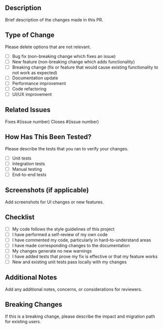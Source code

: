 
## Description
Brief description of the changes made in this PR.

## Type of Change
Please delete options that are not relevant.

- [ ] Bug fix (non-breaking change which fixes an issue)
- [ ] New feature (non-breaking change which adds functionality)
- [ ] Breaking change (fix or feature that would cause existing functionality to not work as expected)
- [ ] Documentation update
- [ ] Performance improvement
- [ ] Code refactoring
- [ ] UI/UX improvement

## Related Issues
Fixes #(issue number)
Closes #(issue number)

## How Has This Been Tested?
Please describe the tests that you ran to verify your changes.

- [ ] Unit tests
- [ ] Integration tests
- [ ] Manual testing
- [ ] End-to-end tests

## Screenshots (if applicable)
Add screenshots for UI changes or new features.

## Checklist
- [ ] My code follows the style guidelines of this project
- [ ] I have performed a self-review of my own code
- [ ] I have commented my code, particularly in hard-to-understand areas
- [ ] I have made corresponding changes to the documentation
- [ ] My changes generate no new warnings
- [ ] I have added tests that prove my fix is effective or that my feature works
- [ ] New and existing unit tests pass locally with my changes

## Additional Notes
Add any additional notes, concerns, or considerations for reviewers.

## Breaking Changes
If this is a breaking change, please describe the impact and migration path for existing users.

